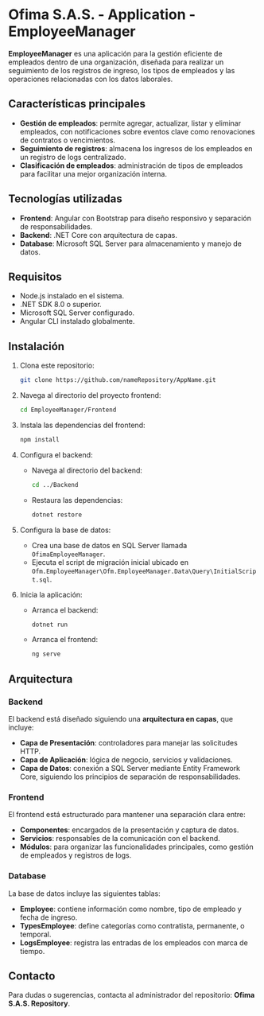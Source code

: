 # Ofima S.A.S. - Application - EmployeeManager

**EmployeeManager** es una aplicación para la gestión eficiente de empleados dentro de una organización, diseñada para realizar un seguimiento de los registros de ingreso, los tipos de empleados y las operaciones relacionadas con los datos laborales.

## Características principales

- **Gestión de empleados**: permite agregar, actualizar, listar y eliminar empleados, con notificaciones sobre eventos clave como renovaciones de contratos o vencimientos.
- **Seguimiento de registros**: almacena los ingresos de los empleados en un registro de logs centralizado.
- **Clasificación de empleados**: administración de tipos de empleados para facilitar una mejor organización interna.

## Tecnologías utilizadas

- **Frontend**: Angular con Bootstrap para diseño responsivo y separación de responsabilidades.
- **Backend**: .NET Core con arquitectura de capas.
- **Database**: Microsoft SQL Server para almacenamiento y manejo de datos.

## Requisitos

- Node.js instalado en el sistema.
- .NET SDK 8.0 o superior.
- Microsoft SQL Server configurado.
- Angular CLI instalado globalmente.

## Instalación

1. Clona este repositorio:
    ```bash
    git clone https://github.com/nameRepository/AppName.git
    ```

2. Navega al directorio del proyecto frontend:
    ```bash
    cd EmployeeManager/Frontend
    ```

3. Instala las dependencias del frontend:
    ```bash
    npm install
    ```

4. Configura el backend:
    - Navega al directorio del backend:
      ```bash
      cd ../Backend
      ```
    - Restaura las dependencias:
      ```bash
      dotnet restore
      ```

5. Configura la base de datos:
    - Crea una base de datos en SQL Server llamada `OfimaEmployeeManager`.
    - Ejecuta el script de migración inicial ubicado en `Ofm.EmployeeManager\Ofm.EmployeeManager.Data\Query\InitialScript.sql`.

6. Inicia la aplicación:
    - Arranca el backend:
      ```bash
      dotnet run
      ```
    - Arranca el frontend:
      ```bash
      ng serve
      ```

## Arquitectura

### Backend
El backend está diseñado siguiendo una **arquitectura en capas**, que incluye:
- **Capa de Presentación**: controladores para manejar las solicitudes HTTP.
- **Capa de Aplicación**: lógica de negocio, servicios y validaciones.
- **Capa de Datos**: conexión a SQL Server mediante Entity Framework Core, siguiendo los principios de separación de responsabilidades.

### Frontend
El frontend está estructurado para mantener una separación clara entre:
- **Componentes**: encargados de la presentación y captura de datos.
- **Servicios**: responsables de la comunicación con el backend.
- **Módulos**: para organizar las funcionalidades principales, como gestión de empleados y registros de logs.

### Database
La base de datos incluye las siguientes tablas:
- **Employee**: contiene información como nombre, tipo de empleado y fecha de ingreso.
- **TypesEmployee**: define categorías como contratista, permanente, o temporal.
- **LogsEmployee**: registra las entradas de los empleados con marca de tiempo.

## Contacto
Para dudas o sugerencias, contacta al administrador del repositorio: **Ofima S.A.S. Repository**.